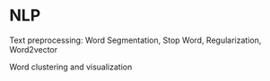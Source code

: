 # NLP

Text preprocessing: Word Segmentation, Stop Word, Regularization, Word2vector

Word clustering and visualization
